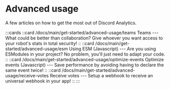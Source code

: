 # Advanced usage

A few articles on how to get the most out of Discord Analytics.

:::cards
::card /docs/main/get-started/advanced-usage/teams Teams --- What could be better than collaboration? Give whoever you want access to your robot's stats in total security! ::
::card /docs/main/get-started/advanced-usage/esm Using ESM (Javascript) --- Are you using ESModules in your project? No problem, you'll just need to adapt your code. ::
::card /docs/main/get-started/advanced-usage/optimize-events Optimize events (Javascript) --- Save performance by avoiding having to declare the same event twice! ::
::card /docs/main/get-started/advanced-usage/receive-votes Receive votes --- Setup a webhook to receive an universal webhook in your app! ::
:::
